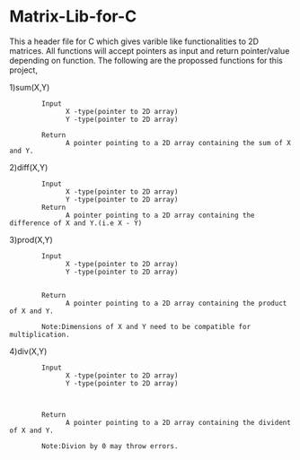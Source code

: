 # Matrix-Lib-for-C

  This a header file for C which gives varible like functionalities to 2D matrices.
  All functions will accept pointers as input and return pointer/value depending on function.
  The following are the propossed functions for this project,
  
 1)sum(X,Y)
 
            Input
                  X -type(pointer to 2D array)
                  Y -type(pointer to 2D array)
                  
            Return
                  A pointer pointing to a 2D array containing the sum of X and Y.

 2)diff(X,Y)
 
            Input
                  X -type(pointer to 2D array)
                  Y -type(pointer to 2D array)
            Return
                  A pointer pointing to a 2D array containing the difference of X and Y.(i.e X - Y)
                  
 3)prod(X,Y)
 
            Input
                  X -type(pointer to 2D array)
                  Y -type(pointer to 2D array)
            
                     
            Return
                  A pointer pointing to a 2D array containing the product of X and Y.  
            
            Note:Dimensions of X and Y need to be compatible for multiplication.
         
  
  4)div(X,Y)
  
            Input
                  X -type(pointer to 2D array)
                  Y -type(pointer to 2D array)
            
           
            
            Return
                  A pointer pointing to a 2D array containing the divident of X and Y.
             
            Note:Divion by 0 may throw errors.
